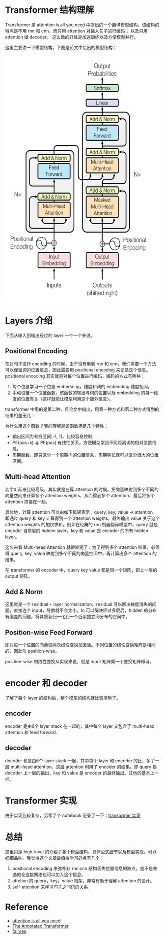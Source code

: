 # Transformer 结构理解
Transformer 是 attention is all you need 中提出的一个翻译模型结构。该结构的特点是不用 rnn 和 cnn，而只用 attention 对输入句子进行编码；
以及只用 attention 做 decoder。 这么做的好处是加速训练以及方便模型并行。

这里主要讲一下模型结构。下图是论文中给出的模型结构：

<img src="/figures/nlp/transformer.png" alt="" width="700px" height="800px">

# Layers 介绍
下面从输入到输出经过的 layer 一个一个来说。

## Positional Encoding
在对句子进行 encoding 的时候，由于没有用到 rnn 和 cnn，我们需要一个方法可以保留词的位置信息，因此需要用 positional encoding 来记录这个信息。
positional encoding 其实就是对每个位置进行编码，编码的方式有两种：
1. 每个位置学习一个位置 embedding，维度和词的 embedding 维度相同。
2. 手动设置一个位置函数，该函数的输出与词的位置以及 embedding 的每一维度的位置有关（这样就能让模型利用这个额外信息）。

transformer 中用的是第二种，且论文中指出，用第一种方式和第二种方式得到的结果相差无几：

为什么用这个函数？我的理解是该函数满足几个特性：
* 输出区间为有穷区间[-1, 1]，比较容易控制
* PE(pos+k) 与 PE(pos) 有线性关系，方便模型学到不同距离词的相对位置信息。
* 周期函数，即只区分一个周期内的位置信息，周期够长就可以区分很大的位置区间。

## Multi-head Attention
名字听起来比较高级，其实就是在算 attention 的时候，把向量映射到多个不同的向量空间来计算多个 attention weights，从而得到多个 attention，最后将多个 attention 拼接在一起。

具体地，计算 attention 可以由如下框架表示：query, key, value => attention。
即通过 query 和 key 计算得到一个 attention weights，最终输出 value 关于这个 attention weights 的加权求和。例如在经典的 rnn 机器翻译模型中，query 就是 encoder 当前层的 hidden layer，key 和 value 是 encoder 的所有 hidden layer。

这么来看 Multi-head Attention 就很直观了：为了得到多个 attention 结果，必须将 query, key, value 映射到多个不同的向量空间中，再计算出多个 attention 的结果。

在 transformer 的 encoder 中，query key value 都是同一个矩阵，即上一层的 output 矩阵。

## Add & Norm
这里就是一个 residual + layer normalization。residual 可以解决梯度消失的问题，直接连个 input，导数就不会太小。ln 可以解决经过多层后，hidden 的分布有偏差的问题，将其重新归一化到一个近似独立同分布的空间中。

## Position-wise Feed Forward
即对每一个位置的向量做两次线性变换加激活。不同位置的线性变换矩阵是相同的，因此叫 position-wise。

position-wise 的线性变换从实现来说，就是 input 矩阵乘一个变换矩阵即可。 

# encoder 和 decoder
了解了每个 layer 的结构后，整个模型的结构就比较清晰了。

## encoder
encoder 是由6个 layer stack 在一起的，其中每个 layer 又包含了 multi-head attention 和 feed forward.

## decoder
decoder 也是由6个 layer stack 一起，其中每个 layer 和 encoder 的比，多了一层 multi-head attention，这层 attention 利用了 encoder 的结果。即 query 是 decoder 上一层的输出，key 和 value 是 encoder 的最终输出。其他的基本上一样。

# Transformer 实现
由于实现比较复杂，另写了个 notebook 记录了一下：[transormer 实现](https://nbviewer.jupyter.org/github/wzpfish/paper-note/blob/master/notes/nlp/transformer.ipynb)

# 总结
这里只是 high-level 的介绍了各个模型结构，具体公式细节以及模型实现，可以细细品味。我觉得这个文章最值得学习的点有几个：
1. positional encoding 来弥补非 rnn cnn 结构丢失位置信息的缺点，是不是普通的全连接网络也可以加入这个信息。
2. attetion 的 query，key，value 框架，非常有助于理解 attention 的设计。
3. self-attention 来学习句子之间词的关系

# Reference
* [attention is all you need](https://arxiv.org/pdf/1706.03762.pdf)
* [The Annotated Transformer](http://nlp.seas.harvard.edu/2018/04/03/attention.html)
* [fairseq](https://github.com/pytorch/fairseq)